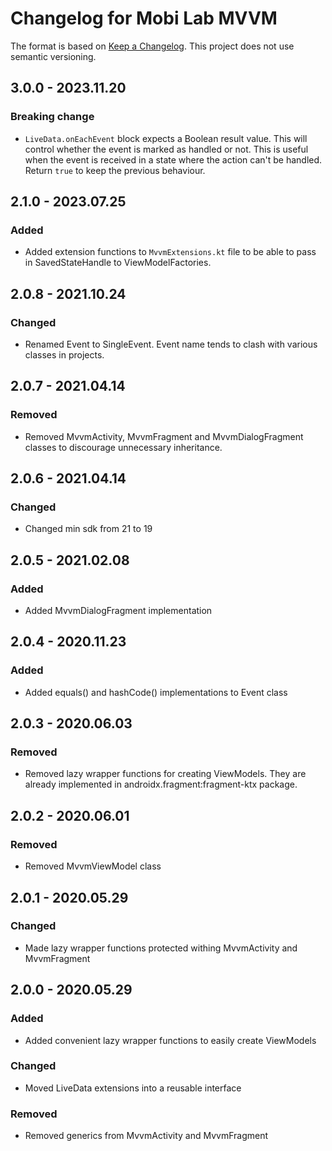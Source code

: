 # Changelog for Mobi Lab MVVM

The format is based on [Keep a Changelog](https://keepachangelog.com/en/1.0.0/). This project does not use semantic versioning.

## 3.0.0 - 2023.11.20

### Breaking change

- `LiveData.onEachEvent` block expects a Boolean result value. This will control whether the event is marked as handled or not. This is useful when the event is received in a state where the action can't be handled. Return `true` to keep the previous behaviour.

## 2.1.0 - 2023.07.25

### Added

- Added extension functions to `MvvmExtensions.kt` file to be able to pass in SavedStateHandle to ViewModelFactories.

## 2.0.8 - 2021.10.24

### Changed

- Renamed Event to SingleEvent. Event name tends to clash with various classes in projects.

## 2.0.7 - 2021.04.14

### Removed

- Removed MvvmActivity, MvvmFragment and MvvmDialogFragment classes to discourage unnecessary inheritance.

## 2.0.6 - 2021.04.14

### Changed

- Changed min sdk from 21 to 19

## 2.0.5 - 2021.02.08

### Added

- Added MvvmDialogFragment implementation

## 2.0.4 - 2020.11.23

### Added

- Added equals() and hashCode() implementations to Event class

## 2.0.3 - 2020.06.03

### Removed

- Removed lazy wrapper functions for creating ViewModels. They are already implemented in androidx.fragment:fragment-ktx package.

## 2.0.2 - 2020.06.01

### Removed

- Removed MvvmViewModel class

## 2.0.1 - 2020.05.29

### Changed

- Made lazy wrapper functions protected withing MvvmActivity and MvvmFragment

## 2.0.0 - 2020.05.29

### Added

- Added convenient lazy wrapper functions to easily create ViewModels

### Changed

- Moved LiveData extensions into a reusable interface

### Removed

- Removed generics from MvvmActivity and MvvmFragment

